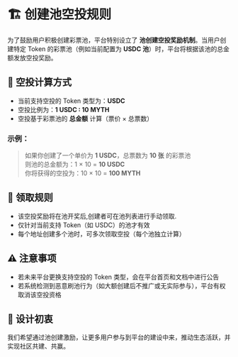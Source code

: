 # 🏗️ 创建池空投规则

为了鼓励用户积极创建彩票池，平台特别设立了 **池创建空投奖励机制**。当用户创建特定 Token 的彩票池（例如当前配置为 **USDC 池**）时，平台将根据该池的总金额发放空投奖励。

## 🎁 空投计算方式

- 当前支持空投的 Token 类型为：**USDC**
- 空投比例为：**1 USDC : 10 MYTH**
- 空投基于彩票池的 **总金额** 计算（票价 × 总票数）

### 示例：

> 如果你创建了一个单价为 **1 USDC**，总票数为 **10 张** 的彩票池  
> 则池的总金额为：1 × 10 = **10 USDC**  
> 你将获得的空投为：10 × 10 = **100 MYTH**

## 📌 领取规则

- 该空投奖励将在池开奖后,创建者可在池列表进行手动领取.
- 仅针对当前支持 Token（如 USDC）的池才有效
- 每个地址创建多个池时，可多次领取空投（每个池独立计算）

## ⚠️ 注意事项

- 若未来平台更换支持空投的 Token 类型，会在平台首页和文档中进行公告
- 若系统检测到恶意刷池行为（如大额创建后不推广或无实际参与），平台有权取消该空投资格

## 🎯 设计初衷

我们希望通过池创建激励，让更多用户参与到平台的建设中来，推动生态活跃，并实现社区共建、共赢。
